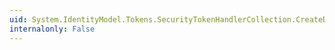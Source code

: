 ```yaml
---
uid: System.IdentityModel.Tokens.SecurityTokenHandlerCollection.CreateDefaultSecurityTokenHandlerCollection
internalonly: False
---
```

